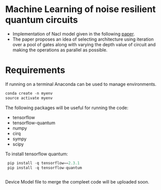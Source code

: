 # Machine Learning of noise resilient quantum circuits
* Implementation of Nacl model given in the following [paper](https://arxiv.org/pdf/1805.09337.pdf).
* The paper  proposes an idea of selecting architecture using iteration over a pool of gates along with varying the depth value of circuit and making the operations as parallel as possible.

# Requirements
If running on a terminal Anaconda can be used to manage environments.

```javascript
conda create -n myenv
source activate myenv
```
The following packages will be useful for running the code:
* tensorflow 
* tensorflow-quantum
* numpy
* cirq
* sympy
* scipy

To install tensorflow quantum:
```javascript
 pip install -q tensorflow==2.3.1
 pip install -q tensorflow-quantum
 
```

Device Model file to merge the compleet code will be uploaded soon.
